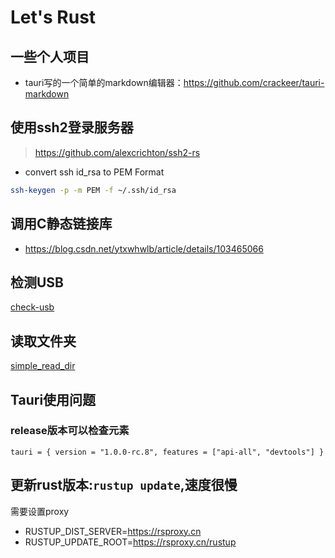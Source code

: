 # Let's Rust

## 一些个人项目

- tauri写的一个简单的markdown编辑器：https://github.com/crackeer/tauri-markdown


## 使用ssh2登录服务器
> https://github.com/alexcrichton/ssh2-rs

- convert ssh id_rsa to PEM Format

```sh
ssh-keygen -p -m PEM -f ~/.ssh/id_rsa
```    

## 调用C静态链接库
- https://blog.csdn.net/ytxwhwlb/article/details/103465066

## 检测USB

[check-usb](./code/rust.rs ':include :type=code :fragment=check-usb')


## 读取文件夹

[simple_read_dir](./code/rust.rs ':include :type=code :fragment=simple_read_dir')

## Tauri使用问题

### release版本可以检查元素

```
tauri = { version = "1.0.0-rc.8", features = ["api-all", "devtools"] }
```

## 更新rust版本:`rustup update`,速度很慢

需要设置proxy
- RUSTUP_DIST_SERVER=https://rsproxy.cn
- RUSTUP_UPDATE_ROOT=https://rsproxy.cn/rustup

